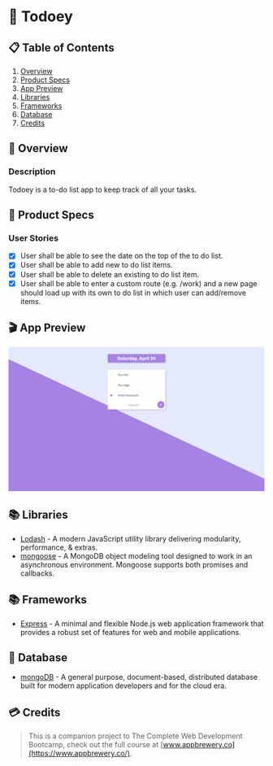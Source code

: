 # 📝 Todoey

## 📋 Table of Contents

1. [Overview](#-Overview)
2. [Product Specs](#-Product-Specs)
3. [App Preview](#-App-Preview)
4. [Libraries](#-Libraries)
5. [Frameworks](#-Frameworks)
6. [Database](#-Database)
7. [Credits](#-Credits)

## 👀 Overview
### Description

Todoey is a to-do list app to keep track of all your tasks.

## 📕 Product Specs
### User Stories

- [x] User shall be able to see the date on the top of the to do list.
- [x] User shall be able to add new to do list items.
- [x] User shall be able to delete an existing to do list item.
- [x] User shall be able to enter a custom route (e.g. /work) and a new page should load up with its own to do list in which user can add/remove items.

## 🎬 App Preview

<img src="https://raw.githubusercontent.com/py415/app-resources/master/Mockups/web/compressed/6.%20todoey-full-screen.png">

## 📚 Libraries

- [Lodash](https://github.com/lodash/lodash) - A modern JavaScript utility library delivering modularity, performance, & extras.
- [mongoose](https://github.com/Automattic/mongoose) - A MongoDB object modeling tool designed to work in an asynchronous environment. Mongoose supports both promises and callbacks.

## 📚 Frameworks

- [Express](https://github.com/expressjs/express) - A minimal and flexible Node.js web application framework that provides a robust set of features for web and mobile applications.

## 🥞 Database

- [mongoDB](https://github.com/mongodb/mongo) - A general purpose, document-based, distributed database built for modern application developers and for the cloud era.

## 💳 Credits

> This is a companion project to The Complete Web Development Bootcamp, check out the full course at [www.appbrewery.co](https://www.appbrewery.co/).
